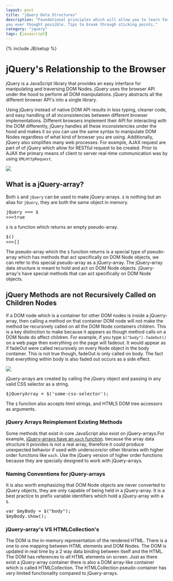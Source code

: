 ```yaml
---
layout: post
title: "jQuery Data Structures"
description: "Foundational principles which will allow you to learn faster than
you ever thought possible. Tips to break through sticking points."
category: "jquery"
tags: [javascript]
---
```

{% include JB/setup %}


<h1>jQuery's Relationship to the Browser</h1>
<p>jQuery is a JavaScript library that provides an easy interface for manipulating
and traversing DOM Nodes. jQuery uses the browser API under the hood to perform
all DOM manipulations. jQuery abstracts all the different browser API's into a
single library.</p>

<p>Using jQuery instead of native DOM API results in less typing, cleaner code,
and easy handling of all
inconsistencies between different browser implementations. Different browsers
implement their API for interacting with the DOM differently, jQuery handles
all these inconsistencies under the hood and makes it so you can use the same
syntax to manipulate DOM Nodes regardless of what kind of browser you are
using. Additionally, jQuery also simplifies many web processes. For example,
AJAX request are part of of jQuery which allow for RESTful request to be
created. Prior to AJAX the primary means of client to server real-time
communication was by using <code>XMLHttpRequest</code>.</p>

<img
src="http://www.codeproject.com/KB/scripting/jqueryLab/anatomy_of_jquery.png"/>


<h2>What is a jQuery-array?</h2>
<p>Both <code>$</code> and <code>jQuery</code> can be used to make jQuery-arrays.
<code>$</code> is nothing but an alias for <code>jQuery</code>, they are both
the same object in memory.</p>

<pre>
jQuery === $
>>>true
</pre>

<p><code>$</code> is a function which returns an empty pseudo-array.</p>
<pre>
$()
>>>[]
</pre>

<p>The pseudo-array which the <code>$</code> function returns is a special type of
pseudo-array which has methods that act specifically on DOM Node objects, we can
refer to this special pseudo-array as a jQuery-array. The jQuery-array data
structure is meant to hold and act on DOM Node objects. jQuery-array's have
special methods that can act specifically on DOM Node objects. </p>

<h2>jQuery Methods are not Recursively Called on Children Nodes</h2>
<p>If a DOM node which is a container for other DOM nodes is inside a jQuerry-array, then calling a method on that container DOM node will not make the method be recursively called on all the DOM Node containers children. 
This is a key distinction to make because it appears as though method calls on a
DOM Node do affect children. For example, if you type
<code>$("body").fadeOut()</code> on a web page then everything on the page will
fadeout. It would appear as if fadeOut were called recursively on every Node
object in the body container. This is not true though, fadeOut is only called on
body. The fact that everything within body is also faded out occurs as a side effect. </p>

<img src="http://james.padolsey.com/stuff/jQueryBookThing/img/layers.png"/>
<p>jQuery-arrays are created by calling the jQuery object and passing in any valid CSS selector as a string.
<pre>
$jQueryArray = $('some-css-selector');
</pre>
The <code>$</code> function also accepts html strings, and HTML5 DOM tree accessors as arguments.</p>

<h3>jQuery Arrays Reimplement Existing Methods</h3>
<p>Some methods that exist in core JavaScript also exist on jQuery-arrays.For example, 
<a href="http://api.jquery.com/jquery.each/">jQuery-arrays have an <code>each</code> function</a>. because the array data structure it provides is not
a real array, therefore it could produce unexpected behavior if used with underscore/or
other libraries with higher order functions like <code>each</code>. Use the
jQuery version of higher order functions because they are specially designed to
work with jQuery-arrays.</p>

<h3>Naming Conventions for jQuery-arrays</h3>
<p>It is also worth emphasizing that DOM Node objects are never converted to jQuery
objects, they are only capable of being held in a jQuery-array. It is a best
practice to prefix variable identifiers which hold a jQuery-array with a
<code>$</code>.</p>
<pre>
var $myBody = $("body");
$myBody.show();
</pre>

<h3>jQuery-array's VS HTMLCollection's</h3>
<p>The DOM is the in-memory representation of the rendered HTML. There is a one to one mapping
between HTML elements and DOM Nodes. The DOM is updated in real time by a 2 way data
binding between itself and the HTML. The DOM has references to all HTML elements
on screen. Just as there exist a jQuery-array container there is also a DOM
array-like container which is called HTMLCollection. The HTMLCollection
pseudo-container has very limited functionality compared to jQuery-arrays.</p>

